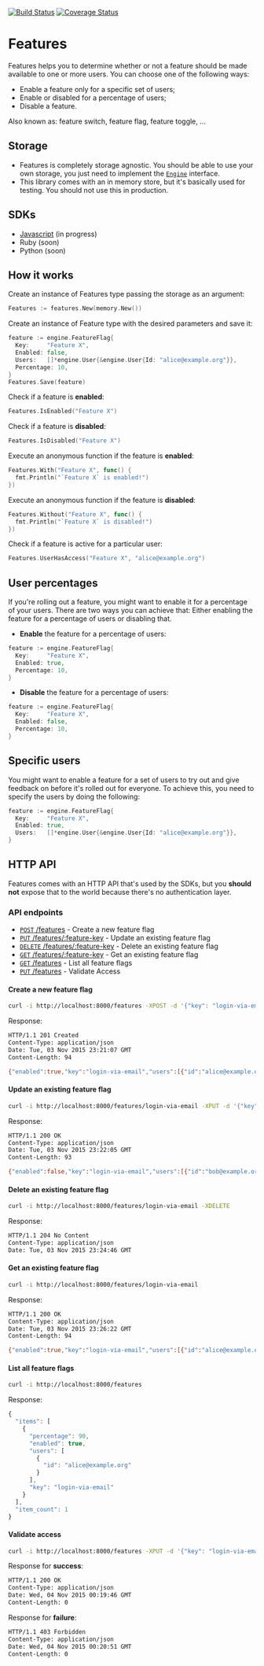 [![Build Status](https://travis-ci.org/albertoleal/features.png?branch=master)](https://travis-ci.org/albertoleal/features)
[![Coverage Status](https://coveralls.io/repos/albertoleal/features/badge.svg?branch=master&service=github)](https://coveralls.io/github/albertoleal/features?branch=master)

# Features

Features helps you to determine whether or not a feature should be made available to one or more users.
You can choose one of the following ways:

  * Enable a feature only for a specific set of users;
  * Enable or disabled for a percentage of users;
  * Disable a feature.

Also known as: feature switch, feature flag, feature toggle, ...

## Storage
  * Features is completely storage agnostic. You should be able to use your own storage, you just need to implement the [`Engine`](https://github.com/albertoleal/features/blob/master/engine/engine.go) interface.
  * This library comes with an in memory store, but it's basically used for testing. You should not use this in production.

## SDKs
- [Javascript](https://github.com/albertoleal/features-js-sdk) (in progress)
- Ruby (soon)
- Python  (soon)

## How it works

  Create an instance of Features type passing the storage as an argument:

  ```go
  Features := features.New(memory.New())
  ```

  Create an instance of Feature type with the desired parameters and save it:

  ```go
  feature := engine.FeatureFlag{
    Key:     "Feature X",
    Enabled: false,
    Users:   []*engine.User{&engine.User{Id: "alice@example.org"}},
    Percentage: 10,
  }
  Features.Save(feature)
  ```

  Check if a feature is **enabled**:

  ```go
  Features.IsEnabled("Feature X")
  ```

  Check if a feature is **disabled**:

  ```go
  Features.IsDisabled("Feature X")
  ```

  Execute an anonymous function if the feature is **enabled**:
  ```go
  Features.With("Feature X", func() {
    fmt.Println("`Feature X` is enabled!")
  })
  ```

  Execute an anonymous function if the feature is **disabled**:
  ```go
  Features.Without("Feature X", func() {
    fmt.Println("`Feature X` is disabled!")
  })
  ```

  Check if a feature is active for a particular user:

  ```go
  Features.UserHasAccess("Feature X", "alice@example.org")
  ```

## User percentages

If you're rolling out a feature, you might want to enable it for a percentage of your users. There are two ways you can achieve that: Either enabling the feature for a percentage of users or disabling that.

  * **Enable** the feature for a percentage of users:
  ```go
  feature := engine.FeatureFlag{
    Key:     "Feature X",
    Enabled: true,
    Percentage: 10,
  }
  ```

  * **Disable** the feature for a percentage of users:
  ```go
  feature := engine.FeatureFlag{
    Key:     "Feature X",
    Enabled: false,
    Percentage: 10,
  }
  ```

## Specific users

You might want to enable a feature for a set of users to try out and give feedback on before it's rolled out for everyone. To achieve this, you need to specify the users by doing the following:

  ```go
  feature := engine.FeatureFlag{
    Key:     "Feature X",
    Enabled: true,
    Users:   []*engine.User{&engine.User{Id: "alice@example.org"}},
  }
  ```

## HTTP API
  Features comes with an HTTP API that's used by the SDKs, but you **should not** expose that to the world because there's no authentication layer.

### API endpoints
  - [`POST` /features](#create-a-new-feature-flag) - Create a new feature flag
  - [`PUT` /features/:feature-key](#update-an-existing-feature-flag) - Update an existing feature flag
  - [`DELETE` /features/:feature-key](#delete-an-existing-feature-flag) - Delete an existing feature flag
  - [`GET` /features/:feature-key](#get-an-existing-feature-flag) - Get an existing feature flag
  - [`GET` /features](#list-all-feature-flags) - List all feature flags
  - [`PUT` /features](#validate-acccess) - Validate Access

  #### Create a new feature flag
  ```bash
  curl -i http://localhost:8000/features -XPOST -d '{"key": "login-via-email", "percentage": 90, "enabled": true, "users": [{"id": "alice@example.org"}]}'
  ```
  Response:
  ```bash
  HTTP/1.1 201 Created
  Content-Type: application/json
  Date: Tue, 03 Nov 2015 23:21:07 GMT
  Content-Length: 94

  {"enabled":true,"key":"login-via-email","users":[{"id":"alice@example.org"}],"percentage":90}
  ```

  #### Update an existing feature flag
  ```bash
  curl -i http://localhost:8000/features/login-via-email -XPUT -d '{"key": "login-via-email", "percentage": 90, "enabled": false, "users": [{"id": "bob@example.org"}]}'
  ```
  Response:
  ```bash
  HTTP/1.1 200 OK
  Content-Type: application/json
  Date: Tue, 03 Nov 2015 23:22:05 GMT
  Content-Length: 93

  {"enabled":false,"key":"login-via-email","users":[{"id":"bob@example.org"}],"percentage":90}
  ```

  #### Delete an existing feature flag
  ```bash
  curl -i http://localhost:8000/features/login-via-email -XDELETE
  ```
  Response:
  ```bash
  HTTP/1.1 204 No Content
  Content-Type: application/json
  Date: Tue, 03 Nov 2015 23:24:46 GMT
  ```

  #### Get an existing feature flag
  ```bash
  curl -i http://localhost:8000/features/login-via-email
  ```
  Response:
  ```bash
  HTTP/1.1 200 OK
  Content-Type: application/json
  Date: Tue, 03 Nov 2015 23:26:22 GMT
  Content-Length: 94

  {"enabled":true,"key":"login-via-email","users":[{"id":"alice@example.org"}],"percentage":90}
  ```

  #### List all feature flags
  ```bash
  curl -i http://localhost:8000/features
  ```
  Response:
  ```javascript
  {
    "items": [
      {
        "percentage": 90,
        "enabled": true,
        "users": [
          {
            "id": "alice@example.org"
          }
        ],
        "key": "login-via-email"
      }
    ],
    "item_count": 1
  }
  ```

  #### Validate access
  ```bash
  curl -i http://localhost:8000/features -XPUT -d '{"key": "login-via-email", "user": "alice@example.org"}'
  ```
  Response for **success**:
  ```bash
  HTTP/1.1 200 OK
  Content-Type: application/json
  Date: Wed, 04 Nov 2015 00:19:46 GMT
  Content-Length: 0
  ```
  Response for **failure**:
  ```bash
  HTTP/1.1 403 Forbidden
  Content-Type: application/json
  Date: Wed, 04 Nov 2015 00:20:51 GMT
  Content-Length: 0
  ```
